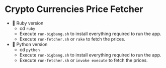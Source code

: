 # Crypto Currencies Price Fetcher

- 💎 Ruby version
  - cd `ruby`
  - Execute `run-bigbang.sh` to install everything required to run the app.
  - Execute `run-fetcher.sh` or `rake` to fetch the prices.
- 🐍 Python version
  - cd `python`
  - Execute `run-bigbang.sh` to install everything required to run the app.
  - Execute `run-fetcher.sh` or `invoke execute` to fetch the prices.
